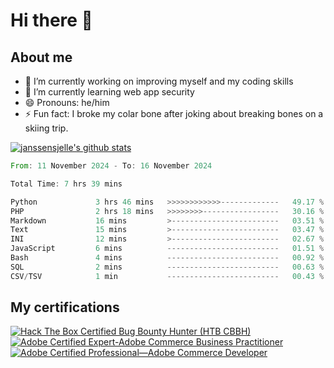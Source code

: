 # Hi there 👋

## About me
- 🔭 I’m currently working on improving myself and my coding skills
- 🌱 I’m currently learning web app security
- 😄 Pronouns: he/him
- ⚡ Fun fact: I broke my colar bone after joking about breaking bones on a skiing trip.  



[![janssensjelle's github stats](https://github-readme-stats-snowy-one-28.vercel.app/api?username=janssensjelle&count_private=true&show_icons=true&hide=stars&theme=gruvbox&&show=discussions_started,discussions_answered,prs_merged,prs_merged_percentage)](https://github.com/janssensjelle)
<!--START_SECTION:waka-->

```rust
From: 11 November 2024 - To: 16 November 2024

Total Time: 7 hrs 39 mins

Python             3 hrs 46 mins   >>>>>>>>>>>>-------------   49.17 %
PHP                2 hrs 18 mins   >>>>>>>>-----------------   30.16 %
Markdown           16 mins         >------------------------   03.51 %
Text               15 mins         >------------------------   03.47 %
INI                12 mins         >------------------------   02.67 %
JavaScript         6 mins          -------------------------   01.51 %
Bash               4 mins          -------------------------   00.92 %
SQL                2 mins          -------------------------   00.63 %
CSV/TSV            1 min           -------------------------   00.43 %
```

<!--END_SECTION:waka-->


## My certifications
<!--START_SECTION:badges-->
[![Hack The Box Certified Bug Bounty Hunter (HTB CBBH)](https://images.credly.com/size/110x110/images/24af3283-ed59-422b-a29c-c274b4df55d8/image.png)](http://www.credly.com/badges/34224e17-635d-4c81-bdbd-cf3b67e069fc "Hack The Box Certified Bug Bounty Hunter (HTB CBBH)")
[![Adobe Certified Expert-Adobe Commerce Business Practitioner](https://images.credly.com/size/110x110/images/a231bf01-ad5b-4dc1-a4bb-af4b6963a477/Adobe_Certified_Expert_Experience_Cloud_products_Digital_Badge.png)](http://www.credly.com/badges/18fe9d44-0fb4-4de2-9daf-9f894714d06f "Adobe Certified Expert-Adobe Commerce Business Practitioner")
[![Adobe Certified Professional—Adobe Commerce Developer](https://images.credly.com/size/110x110/images/48e73336-c91d-477f-a66f-3ad950acb597/Adobe_Certified_Professional_Experience_Cloud_products_Digital_Badge.png)](http://www.credly.com/badges/fa299769-e7f5-4272-947f-bd7a589df7f7 "Adobe Certified Professional—Adobe Commerce Developer")
<!--END_SECTION:badges-->
